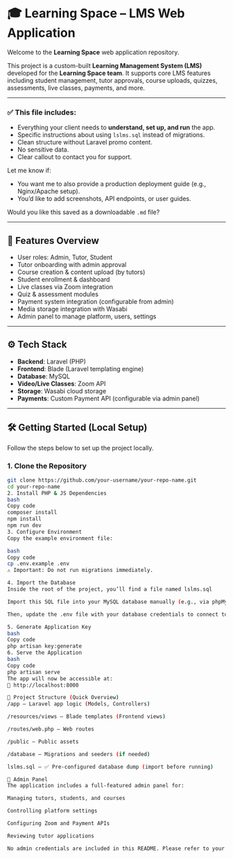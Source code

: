 # 🎓 Learning Space – LMS Web Application

Welcome to the **Learning Space** web application repository.

This project is a custom-built **Learning Management System (LMS)** developed for the **Learning Space team**. It supports core LMS features including student management, tutor approvals, course uploads, quizzes, assessments, live classes, payments, and more.


---

### ✅ This file includes:
- Everything your client needs to **understand, set up, and run** the app.
- Specific instructions about using `lslms.sql` instead of migrations.
- Clean structure without Laravel promo content.
- No sensitive data.
- Clear callout to contact you for support.

Let me know if:
- You want me to also provide a production deployment guide (e.g., Nginx/Apache setup).
- You’d like to add screenshots, API endpoints, or user guides.

Would you like this saved as a downloadable `.md` file?

---


## 🚀 Features Overview

- User roles: Admin, Tutor, Student
- Tutor onboarding with admin approval
- Course creation & content upload (by tutors)
- Student enrollment & dashboard
- Live classes via Zoom integration
- Quiz & assessment modules
- Payment system integration (configurable from admin)
- Media storage integration with Wasabi
- Admin panel to manage platform, users, settings

---

## ⚙️ Tech Stack

- **Backend**: Laravel (PHP)
- **Frontend**: Blade (Laravel templating engine)
- **Database**: MySQL
- **Video/Live Classes**: Zoom API
- **Storage**: Wasabi cloud storage
- **Payments**: Custom Payment API (configurable via admin panel)

---

## 🛠️ Getting Started (Local Setup)

Follow the steps below to set up the project locally.

### 1. Clone the Repository

```bash
git clone https://github.com/your-username/your-repo-name.git
cd your-repo-name
2. Install PHP & JS Dependencies
bash
Copy code
composer install
npm install
npm run dev
3. Configure Environment
Copy the example environment file:

bash
Copy code
cp .env.example .env
⚠️ Important: Do not run migrations immediately.

4. Import the Database
Inside the root of the project, you’ll find a file named lslms.sql

Import this SQL file into your MySQL database manually (e.g., via phpMyAdmin or command line)

Then, update the .env file with your database credentials to connect to the imported DB.

5. Generate Application Key
bash
Copy code
php artisan key:generate
6. Serve the Application
bash
Copy code
php artisan serve
The app will now be accessible at:
📍 http://localhost:8000

📂 Project Structure (Quick Overview)
/app – Laravel app logic (Models, Controllers)

/resources/views – Blade templates (Frontend views)

/routes/web.php – Web routes

/public – Public assets

/database – Migrations and seeders (if needed)

lslms.sql – ✅ Pre-configured database dump (import before running)

🔐 Admin Panel
The application includes a full-featured admin panel for:

Managing tutors, students, and courses

Controlling platform settings

Configuring Zoom and Payment APIs

Reviewing tutor applications

No admin credentials are included in this README. Please refer to your internal documentation or contact the developer if needed.



